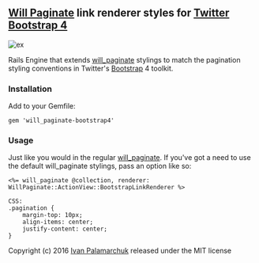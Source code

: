 ## [Will Paginate][wp] link renderer styles for [Twitter Bootstrap 4][bs]

![ex](https://cloud.githubusercontent.com/assets/2103263/18925649/74eeb836-85bd-11e6-9be1-593a076e684c.png)

Rails Engine that extends [will_paginate][wp] stylings to match the pagination styling conventions
in Twitter's [Bootstrap][bs] 4 toolkit.

### Installation

Add to your Gemfile:  

    gem 'will_paginate-bootstrap4'

### Usage

Just like you would in the regular [will_paginate][wp].  If you've got a need to use the default will_paginate stylings,
pass an option like so:

    <%= will_paginate @collection, renderer: WillPaginate::ActionView::BootstrapLinkRenderer %>
    
    CSS:
    .pagination {
        margin-top: 10px;
        align-items: center;
        justify-content: center;
    }


Copyright (c) 2016 [Ivan Palamarchuk](https://github.com/delef) released under the MIT license  

[wp]: http://github.com/mislav/will_paginate
[bs]: http://v4-alpha.getbootstrap.com/

